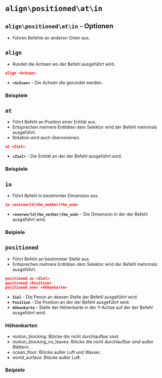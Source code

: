 # ```align\positioned\at\in```
## ```align\positioned\at\in``` - Optionen
* Führen Befehle an anderen Orten aus.
## ```align```
*  Rundet die Achsen wo der Befehl ausgeführt wird.
```json
align <Achsen>
```
* **`<Achsen>`** - Die Achsen die gerundet werden.
### Beispiele

## ```at```
* Führt Befehl an Position einer Entität aus.
* Entsprechen mehrere Entitäten dem Selektor wird der Befehl mehrmals ausgeführt.
* Rotation wird auch übernommen.
```json
at <Ziel>
```
* **`<Ziel>`** - Die Entität an der der Befehl ausgeführt wird.
### Beispiele

## ```in```
* Führt Befehl in bestimmter Dimension aus.
```json
in <overworld|the_nether|the_end>
```
* **`<overworld|the_nether|the_end>`** - Die Dimension in der der Befehl ausgeführt wird.
### Beipiele

## ```positioned```
* Führt Befehl an bestimmter Stelle aus.
* Entsprechen mehrere Entitäten dem Selektor wird der Befehl mehrmals ausgeführt.
```json
positioned as <Ziel>
positioned <Position>
positioned over <Höhenkarte>
```
* **`Ziel`** - Die Peson an dessen Stelle der Befehl ausgeführt wird.
* **`Position`** - Die Position an der der Befehl ausgeführt wird.
* **`Höhenkarte`** - Stelle der Höhenkarte in der Y-Achse auf der der Befehl ausgeführt wird.
### Höhenkarten
* motion_blocking: Blöcke die nicht durchlaufbar sind.
* motion_blocking_no_leaves: Blöcke die nicht durchlaufbar sind außer Blättern.
* ocean_floor: Blöcke außer Luft und Wasser.
* world_surface: Blöcke außer Luft.
### Beipiele
